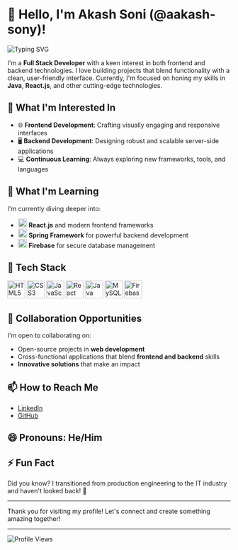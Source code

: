 # 👋 Hello, I'm Akash Soni (@aakash-sony)!

![Typing SVG](https://readme-typing-svg.demolab.com?font=Fira+Code&size=22&pause=1000&color=0099FF&width=435&lines=Full+Stack+Developer;Passionate+about+Coding+%26+Innovation;Open+to+Collaboration+%26+Learning)

I'm a **Full Stack Developer** with a keen interest in both frontend and backend technologies. I love building projects that blend functionality with a clean, user-friendly interface. Currently, I'm focused on honing my skills in **Java**, **React.js**, and other cutting-edge technologies.

## 👀 What I'm Interested In
- 🌐 **Frontend Development**: Crafting visually engaging and responsive interfaces
- 🖥️ **Backend Development**: Designing robust and scalable server-side applications
- 💻 **Continuous Learning**: Always exploring new frameworks, tools, and languages

## 🌱 What I'm Learning
I'm currently diving deeper into:
- <img src="https://img.icons8.com/color/48/000000/react-native.png" alt="React" width="20" height="20"/> **React.js** and modern frontend frameworks
- <img src="https://img.icons8.com/color/48/000000/spring-logo.png" alt="Spring" width="20" height="20"/> **Spring Framework** for powerful backend development
- <img src="https://img.icons8.com/color/48/000000/firebase.png" alt="Firebase" width="20" height="20"/> **Firebase** for secure database management

## 💼 Tech Stack
<p align="left">
  <img src="https://img.icons8.com/color/48/000000/html-5.png" alt="HTML5" width="40" height="40"/>
  <img src="https://img.icons8.com/color/48/000000/css3.png" alt="CSS3" width="40" height="40"/>
  <img src="https://img.icons8.com/color/48/000000/javascript.png" alt="JavaScript" width="40" height="40"/>
  <img src="https://img.icons8.com/color/48/000000/react-native.png" alt="React" width="40" height="40"/>
  <img src="https://img.icons8.com/color/48/000000/java-coffee-cup-logo.png" alt="Java" width="40" height="40"/>
  <img src="https://img.icons8.com/color/48/000000/mysql-logo.png" alt="MySQL" width="40" height="40"/>
  <img src="https://img.icons8.com/color/48/000000/firebase.png" alt="Firebase" width="40" height="40"/>
</p>

## 💞️ Collaboration Opportunities
I'm open to collaborating on:
- Open-source projects in **web development**
- Cross-functional applications that blend **frontend and backend** skills
- **Innovative solutions** that make an impact

## 📫 How to Reach Me
- [LinkedIn](https://www.linkedin.com/in/akash-soni-6312aa1a1)
- [GitHub](https://github.com/aakash-sony)

## 😄 Pronouns: He/Him

## ⚡ Fun Fact
Did you know? I transitioned from production engineering to the IT industry and haven't looked back! 🚀

---

Thank you for visiting my profile! Let's connect and create something amazing together!

---

![Profile Views](https://komarev.com/ghpvc/?username=aakash-sony&color=blue)
